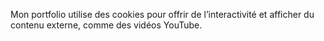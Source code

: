 Mon portfolio utilise des cookies pour offrir de l’interactivité et afficher du contenu externe, comme des vidéos YouTube.

